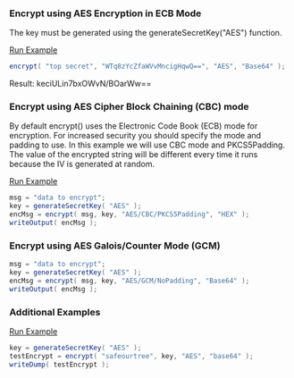 ### Encrypt using AES Encryption in ECB Mode

The key must be generated using the generateSecretKey("AES") function.

<a href="https://try.boxlang.io/?code=eJxLzUsuqiwo0VBQKskvUChOTS5KLVHSUVAKDym0qIpMjkpLDA8r881Lzkz3KCwPtLUFyTm6BoMop8TiVDMTJQVNay4APgQVPg%3D%3D" target="_blank">Run Example</a>

```java
encrypt( "top secret", "WTq8zYcZfaWVvMncigHqwQ==", "AES", "Base64" );

```

Result: keciULin7bxOWvN/BOarWw==

### Encrypt using AES Cipher Block Chaining (CBC) mode

By default encrypt() uses the Electronic Code Book (ECB) mode for encryption.
 For increased security you should specify the mode and padding to use. In this example we will use CBC mode and PKCS5Padding. The value of the encrypted string will be different every time it runs because the IV is generated at random.

<a href="https://try.boxlang.io/?code=eJzLLU5XsFVQSkksSVQoyVdIzUsuqiwoUbLmyk6tBEqkp%2BalFiWWpAanJhellninVmooKDm6BispaFpzAdX6gnVDNWko5Ban6ygANeqAFek7OznrB3g7B5sGJKakZOalKwHFPVwjwJrLizJLUv1LSwpKgfqgJgGFAcD1LEQ%3D" target="_blank">Run Example</a>

```java
msg = "data to encrypt";
key = generateSecretKey( "AES" );
encMsg = encrypt( msg, key, "AES/CBC/PKCS5Padding", "HEX" );
writeOutput( encMsg );

```


### Encrypt using AES Galois/Counter Mode (GCM)


```java
msg = "data to encrypt";
key = generateSecretKey( "AES" );
encMsg = encrypt( msg, key, "AES/GCM/NoPadding", "Base64" );
writeOutput( encMsg );

```


### Additional Examples

<a href="https://try.boxlang.io/?code=eJzLTq1UsFVIT81LLUosSQ1OTS5KLfFOrdRQUHJ0DVZS0LTmKkktLnHNSy6qLCgBqkyFsIDyxYlpqfmlRSVFqalKOgrZqZU6ED1AKimxONXMBKy7vCizJNWlNLdAQwHZIKAMAKC9J0k%3D" target="_blank">Run Example</a>

```java
key = generateSecretKey( "AES" );
testEncrypt = encrypt( "safeourtree", key, "AES", "base64" );
writeDump( testEncrypt );

```


